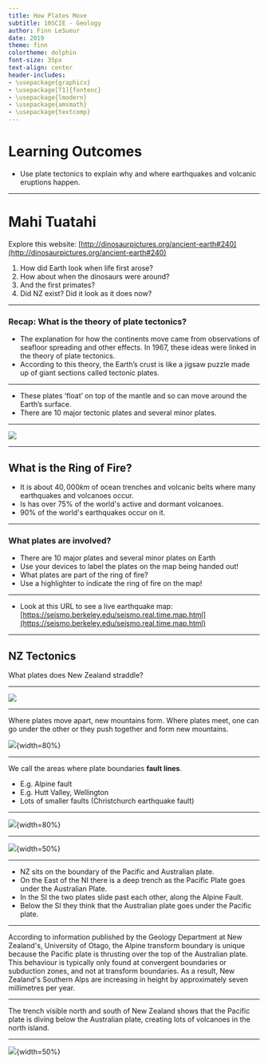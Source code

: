 ```yaml
---
title: How Plates Move
subtitle: 10SCIE - Geology
author: Finn LeSueur
date: 2019
theme: finn
colortheme: dolphin
font-size: 35px
text-align: center
header-includes:
- \usepackage{graphicx}
- \usepackage[T1]{fontenc}
- \usepackage{lmodern}
- \usepackage{amsmath}
- \usepackage{textcomp}
---
```


# Learning Outcomes

- Use plate tectonics to explain why and where earthquakes and volcanic eruptions happen.

---

# Mahi Tuatahi

Explore this website: [http://dinosaurpictures.org/ancient-earth#240](http://dinosaurpictures.org/ancient-earth#240)

1. How did Earth look when life first arose?
2. How about when the dinosaurs were around?
3. And the first primates?
4. Did NZ exist? Did it look as it does now?

---

### Recap: What is the theory of plate tectonics?

- The explanation for how the continents move came from observations of seafloor spreading and other effects. In 1967, these ideas were linked in the theory of plate tectonics.
- According to this theory, the Earth’s crust is like a jigsaw puzzle made up of giant sections called tectonic plates.

---

- These plates ‘float’ on top of the mantle and so can move around the Earth’s surface.
- There are 10 major tectonic plates and several minor plates.

---

![](../assets/4-ring-of-fire.jpg)

---

## What is the Ring of Fire?

- It is about $40,000km$ of ocean trenches and volcanic belts where many earthquakes and volcanoes occur.
- Is has over 75% of the world's active and dormant volcanoes.
- 90% of the world's earthquakes occur on it.

---

### What plates are involved?

- There are 10 major plates and several minor plates on Earth
- Use your devices to label the plates on the map being handed out!
- What plates are part of the ring of fire?
- Use a highlighter to indicate the ring of fire on the map!

---

- Look at this URL to see a live earthquake map: [https://seismo.berkeley.edu/seismo.real.time.map.html](https://seismo.berkeley.edu/seismo.real.time.map.html)

---

## NZ Tectonics

What plates does New Zealand straddle?

---

![](../assets/4-nz-plates.png)

---

Where plates move apart, new mountains form. Where plates meet, one can go under the other or they push together and form new mountains.

![](../assets/4-plate-boundary.png){width=80%}

---

We call the areas where plate boundaries __fault lines__.

- E.g. Alpine fault
- E.g. Hutt Valley, Wellington
- Lots of smaller faults (Christchurch earthquake fault)

---

![](../assets/4-canterbury-fault.jpg){width=80%}

---

![](../assets/4-wellington-faults.png){width=50%}

---

- NZ sits on the boundary of the Pacific and Australian plate.
- On the East of the NI there is a deep trench as the Pacific Plate goes under the Australian Plate.
- In the SI the two plates slide past each other, along the Alpine Fault.
- Below the SI they think that the Australian plate goes under the Pacific plate.

---

According to information published by the Geology Department at New Zealand's, University of Otago, the Alpine transform boundary is unique because the Pacific plate is thrusting over the top of the Australian plate. This behaviour is typically only found at convergent boundaries or subduction zones, and not at transform boundaries. As a result, New Zealand's Southern Alps are increasing in height by approximately seven millimetres per year.

---

The trench visible north and south of New Zealand shows that the Pacific plate is diving below the Australian plate, creating lots of volcanoes in the north island.

---

![](../assets/4-volcanoes.gif){width=50%}

